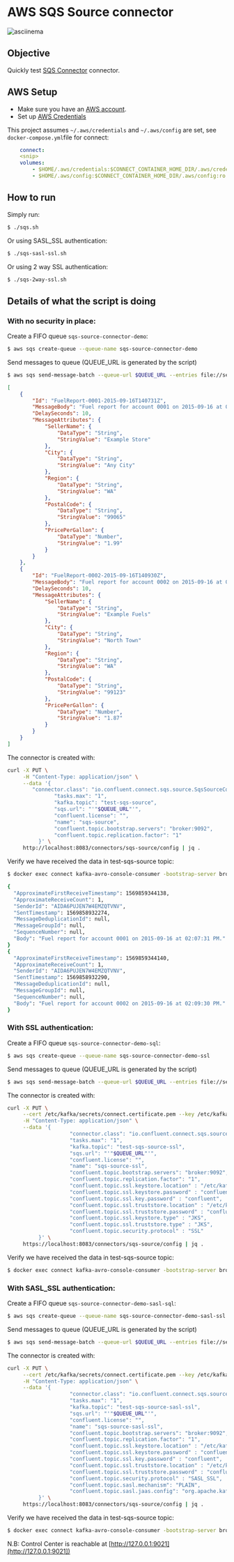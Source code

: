 # AWS SQS Source connector

![asciinema](https://github.com/vdesabou/gifs/blob/master/connect/connect-aws-sqs-source/asciinema.gif?raw=true)

## Objective

Quickly test [SQS Connector](https://docs.confluent.io/current/connect/kafka-connect-sqs/index.html#quick-start) connector.



## AWS Setup

* Make sure you have an [AWS account](https://docs.aws.amazon.com/streams/latest/dev/before-you-begin.html#setting-up-sign-up-for-aws).
* Set up [AWS Credentials](https://docs.confluent.io/current/connect/kafka-connect-kinesis/quickstart.html#aws-credentials)

This project assumes `~/.aws/credentials` and `~/.aws/config` are set, see `docker-compose.yml`file for connect:

```yaml
    connect:
    <snip>
    volumes:
        - $HOME/.aws/credentials:$CONNECT_CONTAINER_HOME_DIR/.aws/credentials:ro
        - $HOME/.aws/config:$CONNECT_CONTAINER_HOME_DIR/.aws/config:ro
```

## How to run

Simply run:

```bash
$ ./sqs.sh
```

Or using SASL_SSL authentication:

```bash
$ ./sqs-sasl-ssl.sh
```

Or using 2 way SSL authentication:

```bash
$ ./sqs-2way-ssl.sh
```

## Details of what the script is doing

### With no security in place:

Create a FIFO queue `sqs-source-connector-demo`:

```bash
$ aws sqs create-queue --queue-name sqs-source-connector-demo
```

Send messages to queue (QUEUE_URL is generated by the script)

```bash
$ aws sqs send-message-batch --queue-url $QUEUE_URL --entries file://send-message-batch.json
```

```json
[
    {
        "Id": "FuelReport-0001-2015-09-16T140731Z",
        "MessageBody": "Fuel report for account 0001 on 2015-09-16 at 02:07:31 PM.",
        "DelaySeconds": 10,
        "MessageAttributes": {
            "SellerName": {
                "DataType": "String",
                "StringValue": "Example Store"
            },
            "City": {
                "DataType": "String",
                "StringValue": "Any City"
            },
            "Region": {
                "DataType": "String",
                "StringValue": "WA"
            },
            "PostalCode": {
                "DataType": "String",
                "StringValue": "99065"
            },
            "PricePerGallon": {
                "DataType": "Number",
                "StringValue": "1.99"
            }
        }
    },
    {
        "Id": "FuelReport-0002-2015-09-16T140930Z",
        "MessageBody": "Fuel report for account 0002 on 2015-09-16 at 02:09:30 PM.",
        "DelaySeconds": 10,
        "MessageAttributes": {
            "SellerName": {
                "DataType": "String",
                "StringValue": "Example Fuels"
            },
            "City": {
                "DataType": "String",
                "StringValue": "North Town"
            },
            "Region": {
                "DataType": "String",
                "StringValue": "WA"
            },
            "PostalCode": {
                "DataType": "String",
                "StringValue": "99123"
            },
            "PricePerGallon": {
                "DataType": "Number",
                "StringValue": "1.87"
            }
        }
    }
]
```


The connector is created with:

```bash
curl -X PUT \
     -H "Content-Type: application/json" \
     --data '{
        "connector.class": "io.confluent.connect.sqs.source.SqsSourceConnector",
               "tasks.max": "1",
               "kafka.topic": "test-sqs-source",
               "sqs.url": "'"$QUEUE_URL"'",
               "confluent.license": "",
               "name": "sqs-source",
               "confluent.topic.bootstrap.servers": "broker:9092",
               "confluent.topic.replication.factor": "1"
          }' \
     http://localhost:8083/connectors/sqs-source/config | jq .
```

Verify we have received the data in test-sqs-source topic:

```bash
$ docker exec connect kafka-avro-console-consumer -bootstrap-server broker:9092 --property schema.registry.url=http://schema-registry:8081 --topic test-sqs-source --from-beginning --max-messages 2 | tail -n 5 | head -n 2 | jq .

{
  "ApproximateFirstReceiveTimestamp": 1569859344138,
  "ApproximateReceiveCount": 1,
  "SenderId": "AIDA6PUJEN7W4EMZQTVNV",
  "SentTimestamp": 1569858932274,
  "MessageDeduplicationId": null,
  "MessageGroupId": null,
  "SequenceNumber": null,
  "Body": "Fuel report for account 0001 on 2015-09-16 at 02:07:31 PM."
}
{
  "ApproximateFirstReceiveTimestamp": 1569859344140,
  "ApproximateReceiveCount": 1,
  "SenderId": "AIDA6PUJEN7W4EMZQTVNV",
  "SentTimestamp": 1569858932290,
  "MessageDeduplicationId": null,
  "MessageGroupId": null,
  "SequenceNumber": null,
  "Body": "Fuel report for account 0002 on 2015-09-16 at 02:09:30 PM."
}
```

### With SSL authentication:

Create a FIFO queue `sqs-source-connector-demo-sql`:

```bash
$ aws sqs create-queue --queue-name sqs-source-connector-demo-ssl
```

Send messages to queue (QUEUE_URL is generated by the script)

```bash
$ aws sqs send-message-batch --queue-url $QUEUE_URL --entries file://send-message-batch.json
```


The connector is created with:

```bash
curl -X PUT \
     --cert /etc/kafka/secrets/connect.certificate.pem --key /etc/kafka/secrets/connect.key --tlsv1.2 --cacert /etc/kafka/secrets/snakeoil-ca-1.crt \
     -H "Content-Type: application/json" \
     --data '{
                    "connector.class": "io.confluent.connect.sqs.source.SqsSourceConnector",
                    "tasks.max": "1",
                    "kafka.topic": "test-sqs-source-ssl",
                    "sqs.url": "'"$QUEUE_URL"'",
                    "confluent.license": "",
                    "name": "sqs-source-ssl",
                    "confluent.topic.bootstrap.servers": "broker:9092",
                    "confluent.topic.replication.factor": "1",
                    "confluent.topic.ssl.keystore.location" : "/etc/kafka/secrets/kafka.connect.keystore.jks",
                    "confluent.topic.ssl.keystore.password" : "confluent",
                    "confluent.topic.ssl.key.password" : "confluent",
                    "confluent.topic.ssl.truststore.location" : "/etc/kafka/secrets/kafka.connect.truststore.jks",
                    "confluent.topic.ssl.truststore.password" : "confluent",
                    "confluent.topic.ssl.keystore.type" : "JKS",
                    "confluent.topic.ssl.truststore.type" : "JKS",
                    "confluent.topic.security.protocol" : "SSL"
          }' \
     https://localhost:8083/connectors/sqs-source/config | jq .
```

Verify we have received the data in test-sqs-source topic:

```bash
$ docker exec connect kafka-avro-console-consumer -bootstrap-server broker:9092 --property schema.registry.url=http://schema-registry:8081 --topic test-sqs-source-ssl --from-beginning --max-messages 2 --property schema.registry.url=https://schema-registry:8085 --consumer.config /etc/kafka/secrets/client_without_interceptors_2way_ssl.config  | tail -n 3 | head -n 2 | jq .
```

### With SASL_SSL authentication:

Create a FIFO queue `sqs-source-connector-demo-sasl-sql`:

```bash
$ aws sqs create-queue --queue-name sqs-source-connector-demo-sasl-ssl
```

Send messages to queue (QUEUE_URL is generated by the script)

```bash
$ aws sqs send-message-batch --queue-url $QUEUE_URL --entries file://send-message-batch.json
```


The connector is created with:

```bash
curl -X PUT \
     --cert /etc/kafka/secrets/connect.certificate.pem --key /etc/kafka/secrets/connect.key --tlsv1.2 --cacert /etc/kafka/secrets/snakeoil-ca-1.crt \
     -H "Content-Type: application/json" \
     --data '{
                    "connector.class": "io.confluent.connect.sqs.source.SqsSourceConnector",
                    "tasks.max": "1",
                    "kafka.topic": "test-sqs-source-sasl-ssl",
                    "sqs.url": "'"$QUEUE_URL"'",
                    "confluent.license": "",
                    "name": "sqs-source-sasl-ssl",
                    "confluent.topic.bootstrap.servers": "broker:9092",
                    "confluent.topic.replication.factor": "1",
                    "confluent.topic.ssl.keystore.location" : "/etc/kafka/secrets/kafka.connect.keystore.jks",
                    "confluent.topic.ssl.keystore.password" : "confluent",
                    "confluent.topic.ssl.key.password" : "confluent",
                    "confluent.topic.ssl.truststore.location" : "/etc/kafka/secrets/kafka.connect.truststore.jks",
                    "confluent.topic.ssl.truststore.password" : "confluent",
                    "confluent.topic.security.protocol" : "SASL_SSL",
                    "confluent.topic.sasl.mechanism": "PLAIN",
                    "confluent.topic.sasl.jaas.config": "org.apache.kafka.common.security.plain.PlainLoginModule required  username=\"client\" password=\"client-secret\";"
          }' \
     https://localhost:8083/connectors/sqs-source/config | jq .
```

Verify we have received the data in test-sqs-source topic:

```bash
$ docker exec connect kafka-avro-console-consumer -bootstrap-server broker:9092 --property schema.registry.url=http://schema-registry:8081 --topic test-sqs-source-sasl-ssl --from-beginning --max-messages 2 --property schema.registry.url=https://schema-registry:8085 --consumer.config /etc/kafka/secrets/client_without_interceptors.config  | tail -n 3 | head -n 2 | jq .
```

N.B: Control Center is reachable at [http://127.0.0.1:9021](http://127.0.0.1:9021])
